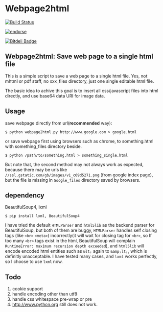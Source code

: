 
# Webpage2html

[![Build Status](https://travis-ci.org/zTrix/webpage2html.png)](https://travis-ci.org/zTrix/webpage2html)

[![endorse](http://api.coderwall.com/ztrix/endorsecount.png)](http://coderwall.com/ztrix)

[![Bitdeli Badge](https://d2weczhvl823v0.cloudfront.net/zTrix/webpage2html/trend.png)](https://bitdeli.com/free "Bitdeli Badge")

## Webpage2html: Save web page to a single html file

This is a simple script to save a web page to a single html file. Yes, not mhtml or pdf staff, no xxx_files directory, just one single editable html file.

The basic idea to achive this goal is to insert all css/javascript files into html directly, and use base64 data URI for image data.

## Usage

save webpage directly from url(**recommended** way):

    $ python webpage2html.py http://www.google.com > google.html

or save webpage first using browsers such as chrome, to something.html with something_files directory beside.

    $ python /path/to/something.html > something_single.html

But note that, the second method may not always work as expected, because there may be urls like `//ssl.gstatic.com/gb/images/v1_c69d5271.png` (from google index page), but the file is missing in `Google_files` directory saved by browsers.

## dependency

BeautifulSoup4, lxml

    $ pip install lxml, BeautifulSoup4

I have tried the default `HTMLParser` and `html5lib` as the backend parser for BeautifulSoup, but both of them are buggy, `HTMLParser` handles self closing tags (like `<br>` `<meta>`) incorrectly(it will wait for closing tag for `<br>`, so If too many `<br>` tags exist in the html, BeautifulSoup will complain `RuntimeError: maximum recursion depth exceeded`), and `html5lib` will encode encoded html entities such as `&lt;` again to `&amp;lt;`, which is definitly unacceptable. I have tested many cases, and `lxml` works perfectly, so I choose to use `lxml` now.

## Todo

 1. cookie support
 1. handle encoding other than utf8
 1. handle css whitespace pre-wrap or pre
 1. http://www.python.org still does not work.
